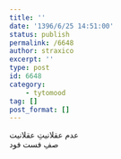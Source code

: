 ```yaml
---
title: ''
date: '1396/6/25 14:51:00'
status: publish
permalink: /6648
author: straxico
excerpt: ''
type: post
id: 6648
category:
    - tytomood
tag: []
post_format: []
---
```

عدم عقلانیتِ عقلانیت  
صفِ فست فود